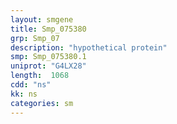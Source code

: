 ```yaml
---
layout: smgene
title: Smp_075380
grp: Smp_07
description: "hypothetical protein"
smp: Smp_075380.1
uniprot: "G4LX28"
length:  1068
cdd: "ns"
kk: ns
categories: sm
---
```

